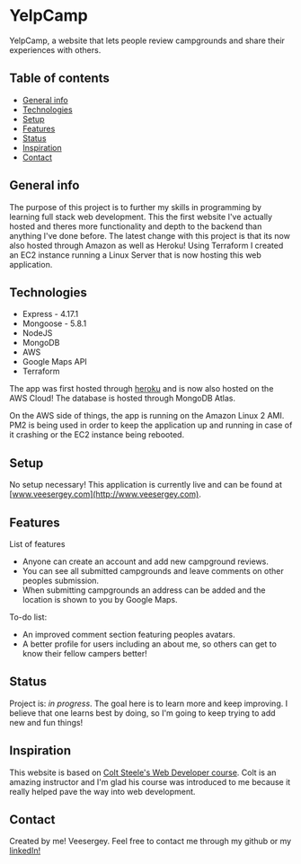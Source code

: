 # YelpCamp
YelpCamp, a website that lets people review campgrounds and share their experiences with others.

## Table of contents
* [General info](#general-info)
* [Technologies](#technologies)
* [Setup](#setup)
* [Features](#features)
* [Status](#status)
* [Inspiration](#inspiration)
* [Contact](#contact)

## General info
The purpose of this project is to further my skills in programming by learning full stack web development. This the first
website I've actually hosted and theres more functionality and depth to the backend than anything I've done before. The latest change with this project is that its now also hosted through Amazon as well as Heroku! Using Terraform I created an EC2 instance running a Linux Server that is now hosting this web application.

## Technologies
* Express - 4.17.1
* Mongoose - 5.8.1
* NodeJS
* MongoDB
* AWS
* Google Maps API
* Terraform

The app was first hosted through [heroku](https://www.heroku.com/) and is now also hosted on the AWS Cloud! The database is hosted through MongoDB Atlas.

On the AWS side of things, the app is running on the Amazon Linux 2 AMI. PM2 is being used in order to keep the application up and running in case of it crashing or the EC2 instance being rebooted.


## Setup
No setup necessary! This application is currently live and can be found at [www.veesergey.com](http://www.veesergey.com).

## Features
List of features
* Anyone can create an account and add new campground reviews. 
* You can see all submitted campgrounds and leave comments on other peoples submission.
* When submitting campgrounds an address can be added and the location is shown to you by Google Maps.

To-do list:
* An improved comment section featuring peoples avatars.
* A better profile for users including an about me, so others can get to know their fellow campers better!

## Status
Project is: _in progress_. The goal here is to learn more and keep improving. I believe that one learns best by doing, so I'm going
to keep trying to add new and fun things!

## Inspiration
This website is based on [Colt Steele's Web Developer course](https://www.udemy.com/course/the-web-developer-bootcamp/). 
Colt is an amazing instructor and I'm glad his course was introduced to me because it really helped pave the way into web development.

## Contact
Created by me! Veesergey. Feel free to contact me through my github or my [linkedIn!](www.linkedin.com/in/veesergey)
